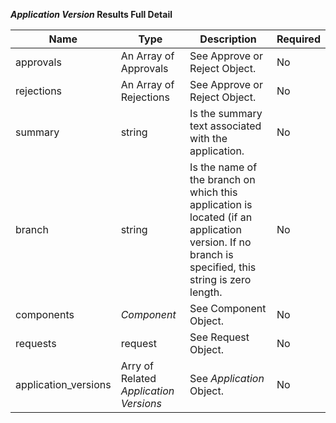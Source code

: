 **_Application Version_ Results Full Detail**

| Name | Type | Description | Required |
| ---- | ---- | ----------- | -------- |
| approvals |  An Array of Approvals | See Approve or Reject Object.  | No |
| rejections | An Array of Rejections  | See Approve or Reject Object. | No |
| summary | string | Is the summary text associated with the application. | No |
| branch | string | Is the name of the branch on which this application is located (if an application version. If no branch is specified, this string is zero length. | No |
| components |  _Component_  | See Component Object.  | No |
| requests |  request | See Request Object. | No |
| application_versions | Arry of Related _Application Versions_ | See _Application_ Object. | No |